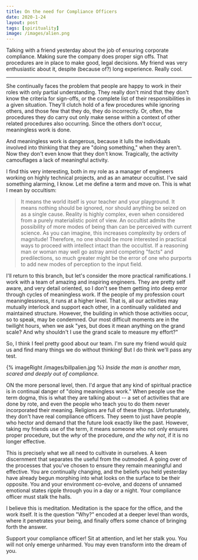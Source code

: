 ```yaml
---
title: On the need for Compliance Officers
date: 2020-1-24
layout: post
tags: [spirituality]
image: /images/alien.png
---
```


Talking with a friend yesterday about the job of ensuring corporate compliance.
Making sure the company does proper sign offs. That procedures are in place to
make good, legal decisions. My friend was very enthusiastic about it, despite
(because of?) long experience. Really cool.

----

She continually faces the problem that people are happy to work in their roles
with only partial understanding. They really don't mind that they don't know
the criteria for sign-offs, or the complete list of their responsibilities in a
given situation. They'll clutch hold of a few procedures while ignoring others,
and those few that they do, they do incorrectly. Or, often, the procedures they
do carry out only make sense within a context of other related procedures also
occurring. Since the others don't occur, meaningless work is done.

And meaningless work is dangerous, because it lulls the individuals involved
into thinking that they are "doing something," when they aren't. Now they don't
even know that they don't know. Tragically, the activity camouflages a lack of
meaningful activity.

I find this very interesting, both in my role as a manager of engineers working
on highly technical projects, and as an amateur occultist. I've said something
alarming, I know. Let me define a term and move
on. This is what I mean by occultism:

> It means the world itself is your teacher and your playground. It means nothing
> should be ignored, nor should anything be seized on as a single cause. Reality
> is highly complex, even when considered from a purely materialistic point of
> view. An occultist admits the possibility of more modes of being than can be
> perceived with current science. As you can imagine, this increases complexity
> by orders of magnitude! Therefore, no one should be more interested in
> practical ways to proceed with intellect intact than the occultist. If a
> reasoning man or woman may well go astray amid competing "facts" and
> predilections,  so much greater might be the error of one who purports to add
> new modes of perception to the input field.

I'll return to this branch, but let's consider the more practical
ramifications. I work with a team of amazing and inspiring engineers. They are
pretty self aware, and very detail oriented, so I don't see them getting into
deep error through cycles of meaningless work. If the people of my profession
court meaninglessness, it runs at a higher level. That is, all our activities
may mutually interlock and support each other, in a continually validated and
maintained structure. However, the building in which those activities occur, so
to speak, may be condemned. Our most difficult moments are in the twilight
hours, when we ask "yes, but does it mean anything on the grand scale? And why
shouldn't I use the grand scale to measure my effort?"

So, I think I feel pretty good about our team. I'm sure my friend would quiz us
and find many things we do without thinking! But I do think we'll pass any
test.

{% imageRight /images/billpalien.jpg %}
*Inside the man is another man, scared and deeply out of compliance.*

ON the more personal level, then. I'd argue that any kind of spiritual practice
is in continual danger of "doing meaningless work." When people use the term
dogma, this is what they are talking about -- a set of activities that are done
by rote, and even the people who teach you to do them never incorporated their
meaning. Religions are full of these things. Unfortunately, they don't have
real compliance officers. They seem to just have people who hector and demand
that the future look exactly like the past. However, taking my friends use of the term, it means someone
who not only ensures proper procedure, but the *why* of the procedure, *and the
why not*, if it is no longer effective.

This is precisely what we all need to cultivate in ourselves. A keen
discernment that separates the useful from the outmoded. A going over of the
processes that you've chosen to ensure they remain meaningful and effective.
You are continually changing, and the beliefs you held yesterday have already
begun morphing into what looks on the surface to be their opposite. You and
your environment co-evolve, and dozens of unnamed emotional states ripple
through you in a day or a night. Your compliance officer must stalk the halls.

I believe this is meditation. Meditation is the space for the office, and the
work itself. It is the question "Why?" encoded at a deeper level than words,
where it penetrates your being, and finally offers some chance of bringing
forth the answer.

Support your compliance officer! Sit at attention, and let her stalk you. You
will not only emerge unharmed. You may even transform into the dream of you.

